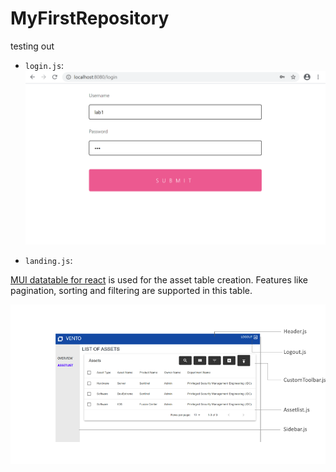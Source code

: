 # MyFirstRepository
testing out

- `login.js`:
 ![image](/sample/login.png "login") 

- `landing.js`:

[MUI datatable for react](https://github.com/gregnb/mui-datatables) is used for the asset table creation. Features like pagination, sorting and filtering are supported in this table.

 ![image](/sample/assetlist.png "assetlist")
